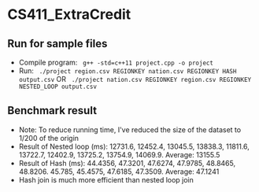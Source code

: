 # CS411_ExtraCredit

## Run for sample files
- Compile program: ``` g++ -std=c++11 project.cpp -o project```
- Run: ``` ./project region.csv REGIONKEY nation.csv REGIONKEY HASH output.csv``` OR ``` ./project nation.csv REGIONKEY region.csv REGIONKEY NESTED_LOOP output.csv```

## Benchmark result
- Note: To reduce running time, I've reduced the size of the dataset to 1/200 of the origin
- Result of Nested loop (ms): 12731.6, 12452.4, 13045.5, 13838.3, 11811.6, 13722.7, 12402.9, 13725.2, 13754.9, 14069.9. Average: 13155.5
- Result of Hash (ms): 44.4356, 47.3201, 47.6274, 47.9785, 48.8465, 48.8206. 45.785, 45.4575, 47.6185, 47.3509. Average: 47.1241
- Hash join is much more efficient than nested loop join
